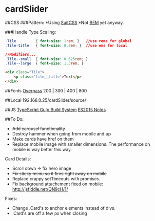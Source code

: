 # cardSlider

##CSS
###Pattern:
*Using [SuitCSS](https://suitcss.github.io/)
*Not [BEM](https://css-tricks.com/bem-101/) yet anyway.

###Handle Type Scaling:
```css
.Tile         { font-size: 1rem; }   //use rems for global
.Tile-title   { font-size: 0.8em; }  //use ems for local

//Modifiers...
.Tile--small  { font-size: 0.625rem; }
.Tile--large  { font-size: 1.3rem; }
```
```html
<div class="Tile">
    <p class="tile__title">Text</p>
</div>
```

##Fonts
[Overpass](https://fonts.google.com/specimen/Overpass?selection.family=Overpass:200,300,400,800)
200 | 300 | 400 | 800

##Local
192.168.0.25/cardSlider/source/

##JS
[TypeScript Gulp Build System](https://www.typescriptlang.org/docs/handbook/gulp.html)
[ES2015 Notes](https://babeljs.io/learn-es2015/)

##To Do:
* ~~Add carousel functionality~~
* Destroy hammer when going from mobile and up
* Make cards have href on them
* Replace mobile image with smaller dimensions. The performance on mobile is way better this way.

Card Details: 
* Scroll down -> fix hero image
* ~~Fix sticky menu so it fires right away on mobile~~
* Replace crappy setTimeouts with promises. 
* Fix background attachement fixed on mobile: http://jsfiddle.net/QN9cH/1/

Fixes:
* Change .Card's to anchor elements instead of divs.
* .Card's are off a few px when closing
